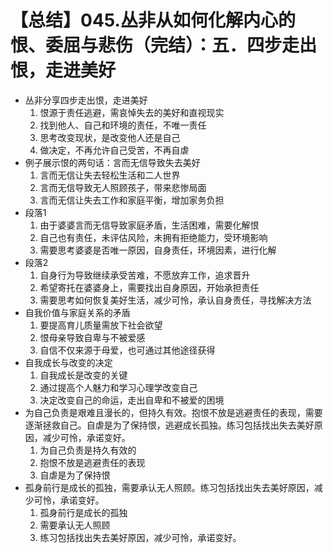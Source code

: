 # 【总结】045.丛非从如何化解内心的恨、委屈与悲伤（完结）：五．四步走出恨，走进美好

-   丛非分享四步走出恨，走进美好
    1.  恨源于责任逃避，需哀悼失去的美好和直视现实
    2.  找到他人、自己和环境的责任，不唯一责任
    3.  思考改变现状，是改变他人还是自己
    4.  做决定，不再允许自己受苦，不再自虐
-   例子展示恨的两句话：言而无信导致失去美好
    1.  言而无信让失去轻松生活和二人世界
    2.  言而无信导致无人照顾孩子，带来悲惨局面
    3.  言而无信让失去工作和家庭平衡，增加家务负担
-   段落1
    1.  由于婆婆言而无信导致家庭矛盾，生活困难，需要化解恨
    2.  自己也有责任，未评估风险，未拥有拒绝能力，受环境影响
    3.  需要思考婆婆是否唯一原因，自身责任，环境因素，进行化解
-   段落2
    1.  自身行为导致继续承受苦难，不愿放弃工作，追求晋升
    2.  希望寄托在婆婆身上，需要找出自身原因，开始承担责任
    3.  需要思考如何恢复美好生活，减少可怜，承认自身责任，寻找解决方法
-   自我价值与家庭关系的矛盾
    1.  要提高育儿质量需放下社会欲望
    2.  恨母亲导致自卑与不被爱感
    3.  自信不仅来源于母爱，也可通过其他途径获得
-   自我成长与改变的决定
    1.  自我成长是改变的关键
    2.  通过提高个人魅力和学习心理学改变自己
    3.  决定改变自己的命运，走出自卑和不被爱的困境
-   为自己负责是艰难且漫长的，但持久有效。抱恨不放是逃避责任的表现，需要逐渐拯救自己。自虐是为了保持恨，逃避成长孤独。练习包括找出失去美好原因，减少可怜，承诺变好。
    1.  为自己负责是持久有效的
    2.  抱恨不放是逃避责任的表现
    3.  自虐是为了保持恨
-   孤身前行是成长的孤独，需要承认无人照顾。练习包括找出失去美好原因，减少可怜，承诺变好。
    1.  孤身前行是成长的孤独
    2.  需要承认无人照顾
    3.  练习包括找出失去美好原因，减少可怜，承诺变好。